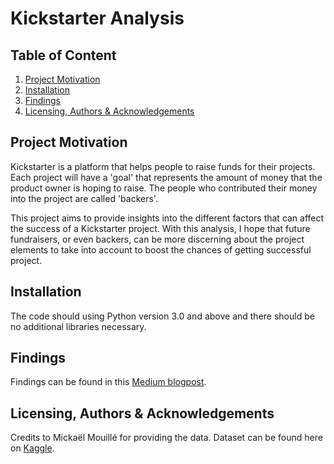 # Kickstarter Analysis

## Table of Content
1. [Project Motivation](#project-motivation)
2. [Installation](#installation)
3. [Findings](#findings)
4. [Licensing, Authors & Acknowledgements](#licensing-authors--acknowledgements)

## Project Motivation
Kickstarter is a platform that helps people to raise funds for their projects. Each project will have a 'goal' that represents the amount of money that the product owner is hoping to raise. The people who contributed their money into the project are called 'backers'.

This project aims to provide insights into the different factors that can affect the success of a Kickstarter project. With this analysis, I hope that future fundraisers, or even backers, can be more discerning about the project elements to take into account to boost the chances of getting successful project.

## Installation
The code should using Python version 3.0 and above and there should be no additional libraries necessary.

## Findings
Findings can be found in this [Medium blogpost](https://lsndjie.medium.com/kickstarter-analysis-understanding-successful-campaigns-297400ba5cda).

## Licensing, Authors & Acknowledgements
Credits to Mickaël Mouillé for providing the data. Dataset can be found here on [Kaggle](https://www.kaggle.com/kemical/kickstarter-projects).
